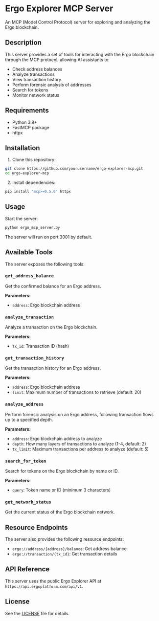 # Ergo Explorer MCP Server

An MCP (Model Control Protocol) server for exploring and analyzing the Ergo blockchain.

## Description

This server provides a set of tools for interacting with the Ergo blockchain through the MCP protocol, allowing AI assistants to:

- Check address balances
- Analyze transactions
- View transaction history
- Perform forensic analysis of addresses
- Search for tokens
- Monitor network status

## Requirements

- Python 3.8+
- FastMCP package
- httpx

## Installation

1. Clone this repository:
```bash
git clone https://github.com/yourusername/ergo-explorer-mcp.git
cd ergo-explorer-mcp
```

2. Install dependencies:
```bash
pip install "mcp>=0.5.0" httpx
```

## Usage

Start the server:

```bash
python ergo_mcp_server.py
```

The server will run on port 3001 by default.

## Available Tools

The server exposes the following tools:

### `get_address_balance`
Get the confirmed balance for an Ergo address.

**Parameters:**
- `address`: Ergo blockchain address

### `analyze_transaction`
Analyze a transaction on the Ergo blockchain.

**Parameters:**
- `tx_id`: Transaction ID (hash)

### `get_transaction_history`
Get the transaction history for an Ergo address.

**Parameters:**
- `address`: Ergo blockchain address
- `limit`: Maximum number of transactions to retrieve (default: 20)

### `analyze_address`
Perform forensic analysis on an Ergo address, following transaction flows up to a specified depth.

**Parameters:**
- `address`: Ergo blockchain address to analyze
- `depth`: How many layers of transactions to analyze (1-4, default: 2)
- `tx_limit`: Maximum transactions per address to analyze (default: 5)

### `search_for_token`
Search for tokens on the Ergo blockchain by name or ID.

**Parameters:**
- `query`: Token name or ID (minimum 3 characters)

### `get_network_status`
Get the current status of the Ergo blockchain network.

## Resource Endpoints

The server also provides the following resource endpoints:

- `ergo://address/{address}/balance`: Get address balance
- `ergo://transaction/{tx_id}`: Get transaction details

## API Reference

This server uses the public Ergo Explorer API at `https://api.ergoplatform.com/api/v1`.

## License

See the [LICENSE](LICENSE) file for details.